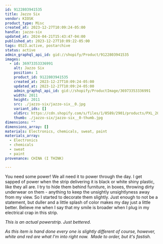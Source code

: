```yaml
---
id: 9122803941535
title: Jazzo Six
vendor: KIOSK
product_type: Misc
created_at: 2023-12-27T10:09:24-05:00
handle: jazzo-six
updated_at: 2024-04-21T15:43:47-04:00
published_at: 2023-12-27T10:09:22-05:00
tags: 0523.active, postarchive
status: active
admin_graphql_api_id: gid://shopify/Product/9122803941535
images:
  - id: 36973353336991
    alt: Jazzo Six
    position: 1
    product_id: 9122803941535
    created_at: 2023-12-27T10:09:24-05:00
    updated_at: 2023-12-27T10:09:24-05:00
    admin_graphql_api_id: gid://shopify/ProductImage/36973353336991
    width: 2011
    height: 2011
    src: ./jazzo-six/jazzo-six__0.jpg
    variant_ids: []
    oldSrc: https://cdn.shopify.com/s/files/1/0589/2901/products/PXL_20221209_212138031.jpg?v=1703689764
    thumb: ./jazzo-six/jazzo-six__0-thumb.jpg
dimensions: ""
dimensions_array: []
materials: Electronics, chemicals, sweat, paint
materials_array:
  - Electronics
  - chemicals
  - sweat
  - paint
provenance: CHINA (I THINK)

---
```


You need some power! We all need it to power through the day. I get sapped of power when the strip delivering it is black or white shiny plastic, like they all are. I try to hide them behind furniture, in boxes, throwing dirty underwear on them - anything to keep the unsightly unsightlyness away from my view. So I started to decorate them slightly. Just enough to not be a statement, but duller and a little splash of color makes my day just a little better. Believe me when I say that my smile is broader when I plug in my electrical crap in this strip. 

_This is an actual powerstrip. Just bettered._  

_As this item is hand done every one is slightly different of course, however, white and red are what I'm into right now.  Made to order, but it's fastish._